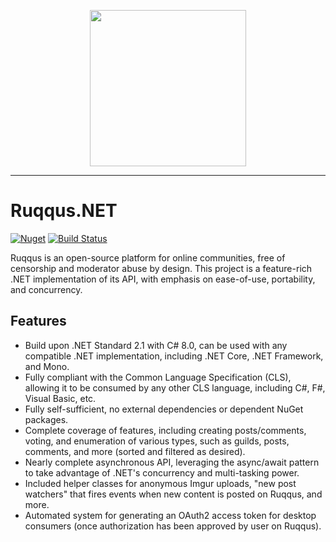 <p align="center">
<img src="https://raw.githubusercontent.com/ruqqus/ruqqus/master/ruqqus/assets/images/logo/ruqqus_text_logo.png" width="250"/>
</p>

<hr>

# Ruqqus.NET

[![Nuget](https://img.shields.io/nuget/v/Ruqqus.NET)](https://www.nuget.org/packages/Ruqqus.NET)
[![Build Status](https://travis-ci.org/ForeverZer0/Ruqqus.NET.svg?branch=master)](https://travis-ci.org/ForeverZer0/Ruqqus.NET)

Ruqqus is an open-source platform for online communities, free of censorship and moderator abuse by design. This project is a 
feature-rich .NET implementation of its API, with emphasis on ease-of-use, portability, and concurrency. 

## Features

* Build upon .NET Standard 2.1 with C# 8.0, can be used with any compatible .NET implementation, including .NET Core, .NET Framework, and Mono.
* Fully compliant with the Common Language Specification (CLS), allowing it to be consumed by any other CLS language, including C#,
 F#, Visual Basic, etc.
* Fully self-sufficient, no external dependencies or dependent NuGet packages.
 * Complete coverage of features, including creating posts/comments, voting, and enumeration of various types, such as guilds, posts,
 comments, and more (sorted and filtered as desired).
 * Nearly complete asynchronous API, leveraging the async/await pattern to take advantage of .NET's concurrency and multi-tasking
  power.
 * Included helper classes for anonymous Imgur uploads, "new post watchers" that fires events when new content is posted on Ruqqus,
 and more.
 * Automated system for generating an OAuth2 access token for desktop consumers (once authorization has been approved by user on Ruqqus). 
 
 ## 